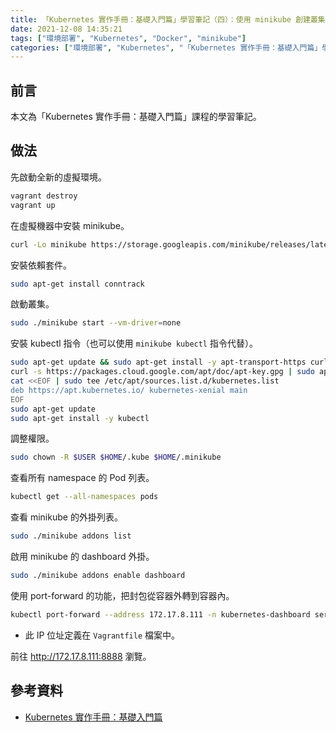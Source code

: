 ```yaml
---
title: 「Kubernetes 實作手冊：基礎入門篇」學習筆記（四）：使用 minikube 創建叢集
date: 2021-12-08 14:35:21
tags: ["環境部署", "Kubernetes", "Docker", "minikube"]
categories: ["環境部署", "Kubernetes", "「Kubernetes 實作手冊：基礎入門篇」學習筆記"]
---
```


## 前言

本文為「Kubernetes 實作手冊：基礎入門篇」課程的學習筆記。

## 做法

先啟動全新的虛擬環境。

```bash
vagrant destroy
vagrant up
```

在虛擬機器中安裝 minikube。

```bash
curl -Lo minikube https://storage.googleapis.com/minikube/releases/latest/minikube-linux-amd64 && chmod +x minikube
```

安裝依賴套件。

```bash
sudo apt-get install conntrack
```

啟動叢集。

```bash
sudo ./minikube start --vm-driver=none 
```

安裝 kubectl 指令（也可以使用 `minikube kubectl` 指令代替）。

```bash
sudo apt-get update && sudo apt-get install -y apt-transport-https curl
curl -s https://packages.cloud.google.com/apt/doc/apt-key.gpg | sudo apt-key add -
cat <<EOF | sudo tee /etc/apt/sources.list.d/kubernetes.list
deb https://apt.kubernetes.io/ kubernetes-xenial main
EOF
sudo apt-get update
sudo apt-get install -y kubectl
```

調整權限。

```bash
sudo chown -R $USER $HOME/.kube $HOME/.minikube
```

查看所有 namespace 的 Pod 列表。

```bash
kubectl get --all-namespaces pods
```

查看 minikube 的外掛列表。

```bash
sudo ./minikube addons list
```

啟用 minikube 的 dashboard 外掛。

```bash
sudo ./minikube addons enable dashboard
```

使用 port-forward 的功能，把封包從容器外轉到容器內。

```bash
kubectl port-forward --address 172.17.8.111 -n kubernetes-dashboard service/kubernetes-dashboard 8888:80
```

- 此 IP 位址定義在 `Vagrantfile` 檔案中。

前往 <http://172.17.8.111:8888> 瀏覽。

## 參考資料

- [Kubernetes 實作手冊：基礎入門篇](https://hiskio.com/courses/349/about)
